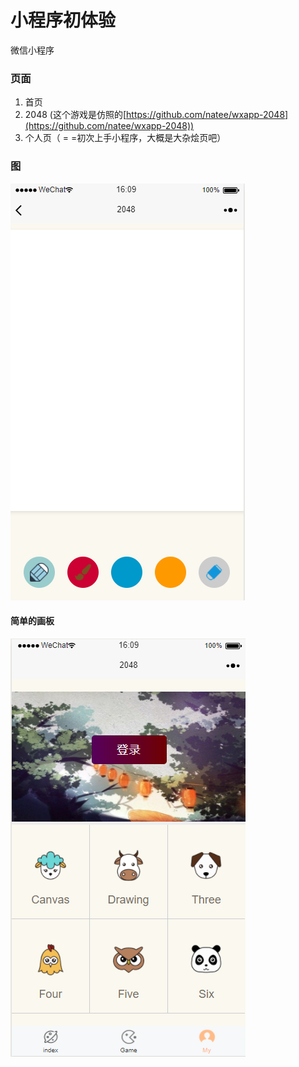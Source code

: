 # 小程序初体验
微信小程序
### 页面
1. 首页
2. 2048 (这个游戏是仿照的[https://github.com/natee/wxapp-2048](https://github.com/natee/wxapp-2048))
3. 个人页（ = =初次上手小程序，大概是大杂烩页吧）
### 图
![image](img/3.png)
#### 简单的画板
![image](img/2.png)
